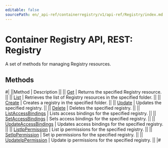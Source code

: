 ```yaml
---
editable: false
sourcePath: en/_api-ref/containerregistry/v1/api-ref/Registry/index.md
---
```


# Container Registry API, REST: Registry

A set of methods for managing Registry resources.

## Methods

#|
||Method | Description ||
|| [Get](get.md) | Returns the specified Registry resource. ||
|| [List](list.md) | Retrieves the list of Registry resources in the specified folder. ||
|| [Create](create.md) | Creates a registry in the specified folder. ||
|| [Update](update.md) | Updates the specified registry. ||
|| [Delete](delete.md) | Deletes the specified registry. ||
|| [ListAccessBindings](listAccessBindings.md) | Lists access bindings for the specified registry. ||
|| [SetAccessBindings](setAccessBindings.md) | Sets access bindings for the specified registry. ||
|| [UpdateAccessBindings](updateAccessBindings.md) | Updates access bindings for the specified registry. ||
|| [ListIpPermission](listIpPermission.md) | List ip permissions for the specified registry. ||
|| [SetIpPermission](setIpPermission.md) | Set ip permissions for the specified registry. ||
|| [UpdateIpPermission](updateIpPermission.md) | Update ip permissions for the specified registry. ||
|#